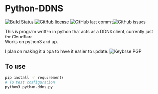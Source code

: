 # Python-DDNS

[![Build Status](https://travis-ci.com/jwhite1st/python-ddns.svg?branch=master)](https://travis-ci.com/jwhite1st/python-ddns) [![GitHub license](https://img.shields.io/github/license/jwhite1st/python-ddns?style=flat-square)](https://github.com/jwhite1st/python-ddns/blob/master/LICENSE.md)
![GitHub last commit](https://img.shields.io/github/last-commit/jwhite1st/python-ddns)![GitHub issues](https://img.shields.io/github/issues-raw/jwhite1st/python-ddns)

This is program written in python that acts as a DDNS client, currently just for Cloudflare.  
Works on python3 and up.  

I plan on making it a ppa to have it easier to update.
![Keybase PGP](https://img.shields.io/keybase/pgp/jake1st)

## To use

```bash
pip install -r requirements
# To test configuration
python3 python-ddns.py
```
